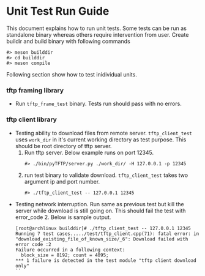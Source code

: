 # Unit Test Run Guide
This document explains how to run unit tests. Some tests can be run as standalone binary whereas others require
intervention from user. Create buildir and build binary with following commands
```
#> meson builddir
#> cd builddir
#> meson compile
```
Following section show how to test inidividual units.

### tftp framing library
* Run `tftp_frame_test` binary. Tests run should pass with no errors.

### tftp client library
* Testing ability to download files from remote server. `tftp_client_test` uses `work_dir` in it's current working
  directory as test purpose. This should be root directory of tftp server.
  1. Run tftp server. Below example runs on port 12345.
      ```
      #> ./bin/pyTFTP/server.py ./work_dir/ -H 127.0.0.1 -p 12345
      ```
  2. run test binary to validate download. `tftp_client_test` takes two argument ip and port number.
      ```
      #> ./tftp_client_test -- 127.0.0.1 12345
      ```
* Testing network interruption. Run same as previous test but kill the server while download is still going on.
  This should fail the test with error_code 2. Below is sample output.
  ```
  [root@archlinux builddir]# ./tftp_client_test -- 127.0.0.1 12345
  Running 7 test cases...../test/tftp_client.cpp(71): fatal error: in "download_existing_file_of_known_size/_6": Download failed with error code :2
  Failure occurred in a following context:
    block_size = 8192; count = 4095;
  *** 1 failure is detected in the test module "tftp client download only"
  ``
